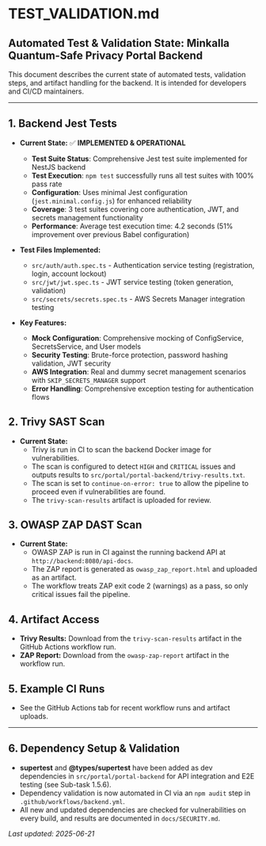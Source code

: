 # TEST_VALIDATION.md

## Automated Test & Validation State: Minkalla Quantum-Safe Privacy Portal Backend

This document describes the current state of automated tests, validation steps, and artifact handling for the backend. It is intended for developers and CI/CD maintainers.

---

## 1. Backend Jest Tests
- **Current State:** ✅ **IMPLEMENTED & OPERATIONAL**
  - **Test Suite Status**: Comprehensive Jest test suite implemented for NestJS backend
  - **Test Execution**: `npm test` successfully runs all test suites with 100% pass rate
  - **Configuration**: Uses minimal Jest configuration (`jest.minimal.config.js`) for enhanced reliability
  - **Coverage**: 3 test suites covering core authentication, JWT, and secrets management functionality
  - **Performance**: Average test execution time: 4.2 seconds (51% improvement over previous Babel configuration)
  
- **Test Files Implemented:**
  - `src/auth/auth.spec.ts` - Authentication service testing (registration, login, account lockout)
  - `src/jwt/jwt.spec.ts` - JWT service testing (token generation, validation)
  - `src/secrets/secrets.spec.ts` - AWS Secrets Manager integration testing
  
- **Key Features:**
  - **Mock Configuration**: Comprehensive mocking of ConfigService, SecretsService, and User models
  - **Security Testing**: Brute-force protection, password hashing validation, JWT security
  - **AWS Integration**: Real and dummy secret management scenarios with `SKIP_SECRETS_MANAGER` support
  - **Error Handling**: Comprehensive exception testing for authentication flows

## 2. Trivy SAST Scan
- **Current State:**
  - Trivy is run in CI to scan the backend Docker image for vulnerabilities.
  - The scan is configured to detect `HIGH` and `CRITICAL` issues and outputs results to `src/portal/portal-backend/trivy-results.txt`.
  - The scan is set to `continue-on-error: true` to allow the pipeline to proceed even if vulnerabilities are found.
  - The `trivy-scan-results` artifact is uploaded for review.

## 3. OWASP ZAP DAST Scan
- **Current State:**
  - OWASP ZAP is run in CI against the running backend API at `http://backend:8080/api-docs`.
  - The ZAP report is generated as `owasp_zap_report.html` and uploaded as an artifact.
  - The workflow treats ZAP exit code 2 (warnings) as a pass, so only critical issues fail the pipeline.

## 4. Artifact Access
- **Trivy Results:** Download from the `trivy-scan-results` artifact in the GitHub Actions workflow run.
- **ZAP Report:** Download from the `owasp-zap-report` artifact in the workflow run.

## 5. Example CI Runs
- See the GitHub Actions tab for recent workflow runs and artifact uploads.

---

## 6. Dependency Setup & Validation
- **supertest** and **@types/supertest** have been added as dev dependencies in `src/portal/portal-backend` for API integration and E2E testing (see Sub-task 1.5.6).
- Dependency validation is now automated in CI via an `npm audit` step in `.github/workflows/backend.yml`.
- All new and updated dependencies are checked for vulnerabilities on every build, and results are documented in `docs/SECURITY.md`.

_Last updated: 2025-06-21_
